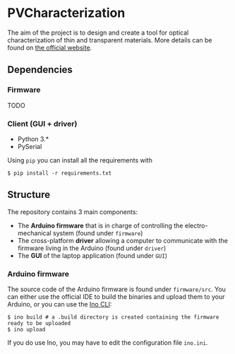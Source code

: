 # PVCharacterization

The aim of the project is to design and create a tool for optical characterization of thin and transparent materials. More details can be found on [the official website](http://www.sensorica.co/home/what-we-do/projects/pv-characterization).

## Dependencies
### Firmware
TODO

### Client (GUI + driver)
* Python 3.*
* PySerial

Using `pip` you can install all the requirements with

```console
$ pip install -r requirements.txt
```

## Structure
The repository contains 3 main components:

* The **Arduino firmware** that is in charge of controlling the electro-mechanical system (found under `firmware`)
* The cross-platform **driver** allowing a computer to communicate with the firmware living in the Arduino (found under `driver`)
* The **GUI** of the laptop application (found under `GUI`)

### Arduino firmware
The source code of the Arduino firmware is found under `firmware/src`. You can either use the official IDE to build the binaries and upload them to your Arduino, or you can use the [Ino CLI](http://inotool.org/):

```console
$ ino build # a .build directory is created containing the firmware ready to be uploaded
$ ino upload
```

 If you do use Ino, you may have to edit the configuration file `ino.ini`.
